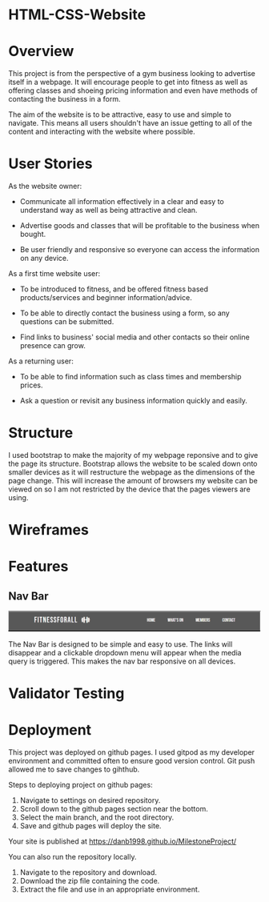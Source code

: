 # HTML-CSS-Website

# Overview

This project is from the perspective of a gym business looking to advertise itself in a webpage. It will encourage people to get into fitness as well as offering classes and shoeing pricing information and even have methods of contacting the business in a form.

The aim of the website is to be attractive, easy to use and simple to navigate. This means all users shouldn't have an issue getting to all of the content and interacting with the website where possible.

# User Stories

As the website owner:

* Communicate all information effectively in a clear and easy to understand way as well as being attractive and clean.

* Advertise goods and classes that will be profitable to the business when bought.

* Be user friendly and responsive so everyone can access the information on any device.

As a first time website user:

* To be introduced to fitness, and be offered fitness based products/services and beginner information/advice.

* To be able to directly contact the business using a form, so any questions can be submitted.

* Find links to business' social media and other contacts so their online presence can grow.

As a returning user:

* To be able to find information such as class times and membership prices.

* Ask a question or revisit any business information quickly and easily.

# Structure

I used bootstrap to make the majority of my webpage reponsive and to give the page its structure. Bootstrap allows the website to be scaled down onto smaller devices as it will restructure the webpage as the dimensions of the page change. This will increase the amount of browsers my website can be viewed on so I am not restricted by the device that the pages viewers are using.

# Wireframes

# Features 

## Nav Bar

![NavBar](/assets/images/navbar.png)

The Nav Bar is designed to be simple and easy to use. The links will disappear and a clickable dropdown menu will appear when the media query is triggered. This makes the nav bar responsive on all devices.

# Validator Testing

# Deployment

This project was deployed on github pages. I used gitpod as my developer environment and committed often to ensure good version control. Git push allowed me to save changes to gihthub.

Steps to deploying project on github pages:

1. Navigate to settings on desired repository.
2. Scroll down to the github pages section near the bottom.
3. Select the main branch, and the root directory.
4. Save and github pages will deploy the site. 

Your site is published at https://danb1998.github.io/MilestoneProject/

You can also run the repository locally.

1. Navigate to the repository and download.
2. Download the zip file containing the code.
3. Extract the file and use in an appropriate environment.


